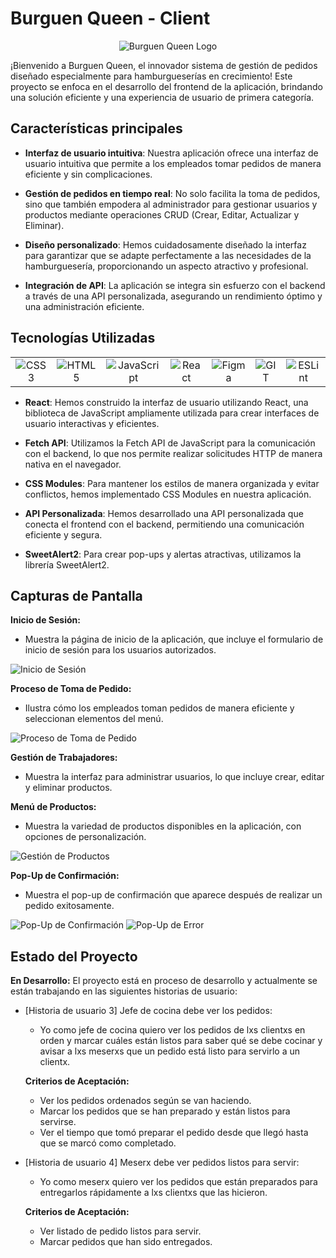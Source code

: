 # Burguen Queen - Client

<p align="center">
  <img src="./src/componentes/Login/images/logo_bq.png" alt="Burguen Queen Logo">
</p>

¡Bienvenido a Burguen Queen, el innovador sistema de gestión de pedidos diseñado especialmente para hamburgueserías en crecimiento! Este proyecto se enfoca en el desarrollo del frontend de la aplicación, brindando una solución eficiente y una experiencia de usuario de primera categoría.

## Características principales

- **Interfaz de usuario intuitiva**:  Nuestra aplicación ofrece una interfaz de usuario intuitiva que permite a los empleados tomar pedidos de manera eficiente y sin complicaciones.

- **Gestión de pedidos en tiempo real**: No solo facilita la toma de pedidos, sino que también empodera al administrador para gestionar usuarios y productos mediante operaciones CRUD (Crear, Editar, Actualizar y Eliminar).

- **Diseño personalizado**: Hemos cuidadosamente diseñado la interfaz para garantizar que se adapte perfectamente a las necesidades de la hamburguesería, proporcionando un aspecto atractivo y profesional.

- **Integración de API**:  La aplicación se integra sin esfuerzo con el backend a través de una API personalizada, asegurando un rendimiento óptimo y una administración eficiente.

## Tecnologías Utilizadas

<table>
  <tr>
    <td align="center">
      <img src="https://img.shields.io/badge/css3-%231572B6.svg?style=plastic&logo=css3&logoColor=white" alt="CSS3">
    </td>
    <td align="center">
      <img src="https://img.shields.io/badge/html5-%23E34F26.svg?style=plastic&logo=html5&logoColor=white" alt="HTML5">
    </td>
    <td align="center">
      <img src="https://img.shields.io/badge/javascript-%23323330.svg?style=plastic&logo=javascript&logoColor=%23F7DF1E" alt="JavaScript">
    </td>
    <td align="center">
      <img src="https://img.shields.io/badge/react-%2320232a.svg?style=plastic&logo=react&logoColor=%2361DAFB" alt="React">
    </td>
    <td align="center">
      <img src="https://img.shields.io/badge/figma-%23F24E1E.svg?style=plastic&logo=figma&logoColor=white" alt="Figma">
    </td>
    <td align="center">
      <img src="https://img.shields.io/badge/Git-fc6d26?style=plastic&logo=git&logoColor=white" alt="GIT">
    </td>
    <td align="center">
      <img src="https://img.shields.io/badge/ESLint-4B3263?style=plastic&logo=eslint&logoColor=white" alt="ESLint">
    </td>
  </tr>
</table>


- **React**: Hemos construido la interfaz de usuario utilizando React, una biblioteca de JavaScript ampliamente utilizada para crear interfaces de usuario interactivas y eficientes.

- **Fetch API**: Utilizamos la Fetch API de JavaScript para la comunicación con el backend, lo que nos permite realizar solicitudes HTTP de manera nativa en el navegador.

- **CSS Modules**: Para mantener los estilos de manera organizada y evitar conflictos, hemos implementado CSS Modules en nuestra aplicación.

- **API Personalizada**: Hemos desarrollado una API personalizada que conecta el frontend con el backend, permitiendo una comunicación eficiente y segura.

- **SweetAlert2**: Para crear pop-ups y alertas atractivas, utilizamos la librería SweetAlert2.

## Capturas de Pantalla

**Inicio de Sesión:**
- Muestra la página de inicio de la aplicación, que incluye el formulario de inicio de sesión para los usuarios autorizados.

![Inicio de Sesión](./src/images/bq2.png)

**Proceso de Toma de Pedido:**
- Ilustra cómo los empleados toman pedidos de manera eficiente y seleccionan elementos del menú.

![Proceso de Toma de Pedido](./src/images/bq.png)

**Gestión de Trabajadores:**
- Muestra la interfaz para administrar usuarios, lo que incluye crear, editar y eliminar productos.

**Menú de Productos:**
- Muestra la variedad de productos disponibles en la aplicación, con opciones de personalización.

![Gestión de Productos](./src/images/bq3.png)


**Pop-Up de Confirmación:**
- Muestra el pop-up de confirmación que aparece después de realizar un pedido exitosamente.

![Pop-Up de Confirmación](./src/images/bq4.png)
![Pop-Up de Error](./src/images/bq1.png)

## Estado del Proyecto

**En Desarrollo:** El proyecto está en proceso de desarrollo y actualmente se están trabajando en las siguientes historias de usuario:

- [Historia de usuario 3] Jefe de cocina debe ver los pedidos:
  - Yo como jefe de cocina quiero ver los pedidos de lxs clientxs en orden y marcar cuáles están listos para saber qué se debe cocinar y avisar a lxs meserxs que un pedido está listo para servirlo a un clientx.

  **Criterios de Aceptación:**
  - Ver los pedidos ordenados según se van haciendo.
  - Marcar los pedidos que se han preparado y están listos para servirse.
  - Ver el tiempo que tomó preparar el pedido desde que llegó hasta que se marcó como completado.

- [Historia de usuario 4] Meserx debe ver pedidos listos para servir:
  - Yo como meserx quiero ver los pedidos que están preparados para entregarlos rápidamente a lxs clientxs que las hicieron.

  **Criterios de Aceptación:**
  - Ver listado de pedido listos para servir.
  - Marcar pedidos que han sido entregados.
